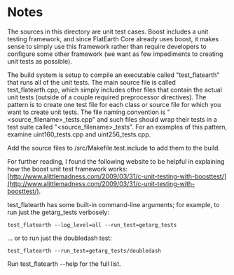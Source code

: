 # Notes
The sources in this directory are unit test cases.  Boost includes a
unit testing framework, and since FlatEarth Core already uses boost, it makes
sense to simply use this framework rather than require developers to
configure some other framework (we want as few impediments to creating
unit tests as possible).

The build system is setup to compile an executable called "test_flatearth"
that runs all of the unit tests.  The main source file is called
test_flatearth.cpp, which simply includes other files that contain the
actual unit tests (outside of a couple required preprocessor
directives).  The pattern is to create one test file for each class or
source file for which you want to create unit tests.  The file naming
convention is "<source_filename>_tests.cpp" and such files should wrap
their tests in a test suite called "<source_filename>_tests".  For an
examples of this pattern, examine uint160_tests.cpp and
uint256_tests.cpp.

Add the source files to /src/Makefile.test.include to add them to the build.

For further reading, I found the following website to be helpful in
explaining how the boost unit test framework works:
[http://www.alittlemadness.com/2009/03/31/c-unit-testing-with-boosttest/](http://www.alittlemadness.com/2009/03/31/c-unit-testing-with-boosttest/).

test_flatearth has some built-in command-line arguments; for
example, to run just the getarg_tests verbosely:

    test_flatearth --log_level=all --run_test=getarg_tests

... or to run just the doubledash test:

    test_flatearth --run_test=getarg_tests/doubledash

Run  test_flatearth --help   for the full list.

